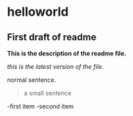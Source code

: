 # helloworld
## First draft of readme
**This is the description of the readme file.**

*this is the latest version of the file.*

normal sentence.
>a small sentence

-first item
-second item



